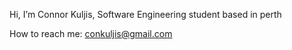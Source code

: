 Hi, I’m Connor Kuljis, Software Engineering student based in perth

How to reach me: conkuljis@gmail.com

<!---
connorkuljis/connorkuljis is a ✨ special ✨ repository because its `README.md` (this file) appears on your GitHub profile.
You can click the Preview link to take a look at your changes.
--->

